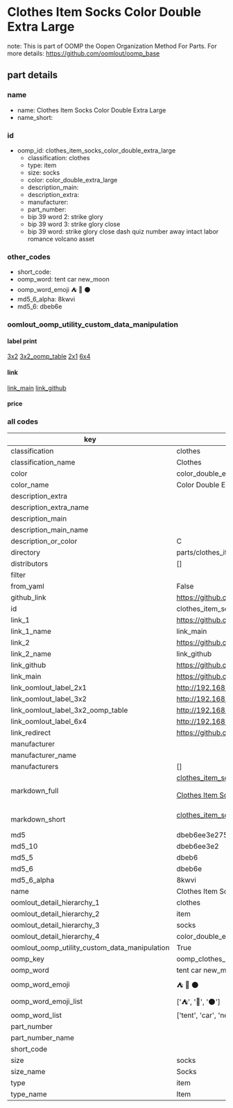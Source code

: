 # Clothes Item Socks Color Double Extra Large  

note: This is part of OOMP the Oopen Organization Method For Parts. For more details: https://github.com/oomlout/oomp_base

##  part details
  







### name
* name: Clothes Item Socks Color Double Extra Large
* name_short: 
### id
* oomp_id: clothes_item_socks_color_double_extra_large
  * classification: clothes
  * type: item
  * size: socks
  * color: color_double_extra_large
  * description_main: 
  * description_extra: 
  * manufacturer: 
  * part_number: 
  * bip 39 word 2: strike glory
  * bip 39 word 3: strike glory close
  * bip 39 word: strike glory close dash quiz number away intact labor romance volcano asset

### other_codes
* short_code: 
* oomp_word: tent car new_moon
* oomp_word_emoji :tent: :car: :new_moon:
* md5_6_alpha: 8kwvi
* md5_6: dbeb6e






### oomlout_oomp_utility_custom_data_manipulation
#### label print
[3x2](http://192.168.1.245:1112/?label=oomp%208kwvi)
[3x2_oomp_table](http://192.168.1.108:1112/?label=oomp%208kwvi)
[2x1](http://192.168.1.242:1112/?label=oomp%208kwvi)
[6x4](http://192.168.1.55:1112/?label=oomp%208kwvi)    

#### link

[link_main](https://github.com/oomlout/oomlout_oomp_version_1_messy/tree/main/parts/clothes_item_socks_color_double_extra_large) [link_github](https://github.com/oomlout/oomlout_oomp_version_1_messy/tree/main/parts/clothes_item_socks_color_double_extra_large)                             

#### price







### all codes 
| key | value |  
| --- | --- |  
| classification | clothes |  
| classification_name | Clothes |  
| color | color_double_extra_large |  
| color_name | Color Double Extra Large |  
| description_extra |  |  
| description_extra_name |  |  
| description_main |  |  
| description_main_name |  |  
| description_or_color | C  |  
| directory | parts/clothes_item_socks_color_double_extra_large |  
| distributors | [] |  
| filter |  |  
| from_yaml | False |  
| github_link | https://github.com/oomlout/oomlout_oomp_part_src/tree/main/parts/clothes_item_socks_color_double_extra_large |  
| id | clothes_item_socks_color_double_extra_large |  
| link_1 | https://github.com/oomlout/oomlout_oomp_version_1_messy/tree/main/parts/clothes_item_socks_color_double_extra_large |  
| link_1_name | link_main |  
| link_2 | https://github.com/oomlout/oomlout_oomp_version_1_messy/tree/main/parts/clothes_item_socks_color_double_extra_large |  
| link_2_name | link_github |  
| link_github | https://github.com/oomlout/oomlout_oomp_version_1_messy/tree/main/parts/clothes_item_socks_color_double_extra_large |  
| link_main | https://github.com/oomlout/oomlout_oomp_version_1_messy/tree/main/parts/clothes_item_socks_color_double_extra_large |  
| link_oomlout_label_2x1 | http://192.168.1.242:1112/?label=oomp%208kwvi |  
| link_oomlout_label_3x2 | http://192.168.1.245:1112/?label=oomp%208kwvi |  
| link_oomlout_label_3x2_oomp_table | http://192.168.1.108:1112/?label=oomp%208kwvi |  
| link_oomlout_label_6x4 | http://192.168.1.55:1112/?label=oomp%208kwvi |  
| link_redirect | https://github.com/oomlout/oomlout_oomp_version_1_messy/tree/main/parts/clothes_item_socks_color_double_extra_large |  
| manufacturer |  |  
| manufacturer_name |  |  
| manufacturers | [] |  
| markdown_full | [clothes_item_socks_color_double_extra_large](none)<br>[](none)<br>[Clothes Item Socks Color Double Extra Large](none)<br><br> |  
| markdown_short | [clothes_item_socks_color_double_extra_large](none)<br><br> |  
| md5 | dbeb6ee3e275820e5dd7f37a5758e6b8 |  
| md5_10 | dbeb6ee3e2 |  
| md5_5 | dbeb6 |  
| md5_6 | dbeb6e |  
| md5_6_alpha | 8kwvi |  
| name | Clothes Item Socks Color Double Extra Large |  
| oomlout_detail_hierarchy_1 | clothes |  
| oomlout_detail_hierarchy_2 | item |  
| oomlout_detail_hierarchy_3 | socks |  
| oomlout_detail_hierarchy_4 | color_double_extra_large |  
| oomlout_oomp_utility_custom_data_manipulation | True |  
| oomp_key | oomp_clothes_item_socks_color_double_extra_large |  
| oomp_word | tent car new_moon |  
| oomp_word_emoji | :tent: :car: :new_moon: |  
| oomp_word_emoji_list | [':tent:', ':car:', ':new_moon:'] |  
| oomp_word_list | ['tent', 'car', 'new_moon'] |  
| part_number |  |  
| part_number_name |  |  
| short_code |  |  
| size | socks |  
| size_name | Socks |  
| type | item |  
| type_name | Item |  
